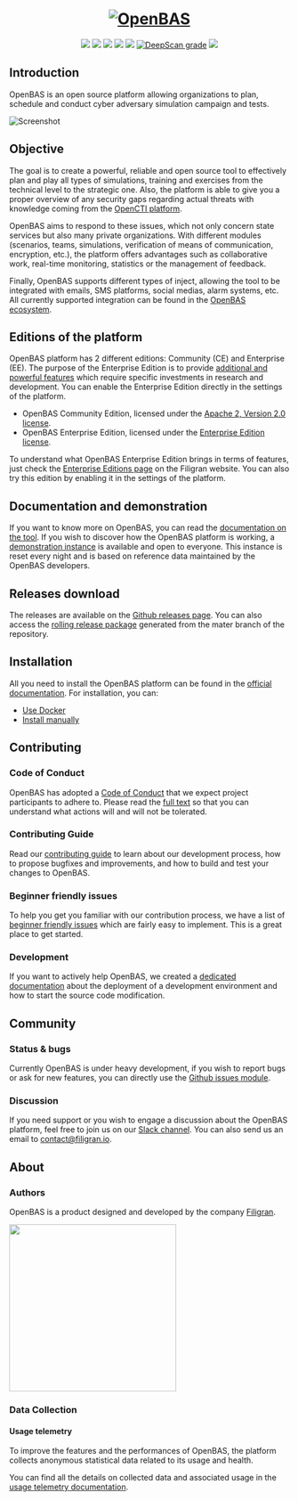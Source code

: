 <h1 align="center">
  <a href="https://openbas.io"><img src="./.github/img/logo_openbas.png" alt="OpenBAS"></a>
</h1>
<p align="center">
  <a href="https://openbas.io" alt="Website"><img src="https://img.shields.io/badge/website-openbas.io-blue.svg" /></a>
  <a href="https://docs.openbas.io" alt="Documentation"><img src="https://img.shields.io/badge/documentation-latest-orange.svg" /></a>
  <a href="https://community.filigran.io" alt="Slack"><img src="https://img.shields.io/badge/slack-3K%2B%20members-4A154B" /></a>
  <a href="https://drone.filigran.io/OpenBAS-Platform/openbas"><img src="https://drone.filigran.io/api/badges/OpenBAS-Platform/openbas/status.svg" /></a>
  <a href="https://codecov.io/gh/OpenBAS-Platform/openbas"><img src="https://codecov.io/gh/OpenBAS-Platform/openbas/graph/badge.svg" /></a>
  <a href="https://deepscan.io/dashboard#view=project&tid=11710&pid=14631&bid=276803"><img src="https://deepscan.io/api/teams/11710/projects/14631/branches/276803/badge/grade.svg" alt="DeepScan grade"></a>
  <a href="https://hub.docker.com/u/openbas" alt="Docker pulls"><img src="https://img.shields.io/docker/pulls/openbas/platform" /></a>
</p>

## Introduction

OpenBAS is an open source platform allowing organizations to plan, schedule and conduct cyber adversary simulation
campaign and tests.

![Screenshot](./.github/img/screenshot.png "Screenshot")

## Objective

The goal is to create a powerful, reliable and open source tool to effectively plan and play all types of simulations,
training and exercises from the technical level to the strategic one. Also, the platform is able to give you a proper
overview of any security gaps regarding actual threats with knowledge coming from
the [OpenCTI platform](https://opencti.io).

OpenBAS aims to respond to these issues, which not only concern state services but also many private organizations. With
different modules (scenarios, teams, simulations, verification of means of communication, encryption, etc.), the
platform offers advantages such as collaborative work, real-time monitoring, statistics or the management of feedback.

Finally, OpenBAS supports different types of inject, allowing the tool to be integrated with emails, SMS platforms,
social medias, alarm systems, etc. All currently supported integration can be found in
the [OpenBAS ecosystem](https://docs.openbas.io/latest/development/injectors/).

## Editions of the platform

OpenBAS platform has 2 different editions: Community (CE) and Enterprise (EE). The purpose of the Enterprise Edition is
to provide [additional and powerful features](https://filigran.io/offering/subscribe) which require specific investments
in research and development. You can enable the Enterprise Edition directly in the settings of the platform.

* OpenBAS Community Edition, licensed under the [Apache 2, Version 2.0 license](LICENSE).
* OpenBAS Enterprise Edition, licensed under the [Enterprise Edition license](LICENSE).

To understand what OpenBAS Enterprise Edition brings in terms of features, just check
the [Enterprise Editions page](https://filigran.io/offering/subscribe) on the Filigran website. You can also try this
edition by enabling it in the settings of the platform.

## Documentation and demonstration

If you want to know more on OpenBAS, you can read the [documentation on the tool](https://docs.openbas.io). If you wish
to discover how the OpenBAS platform is working, a [demonstration instance](https://demo.openbas.io) is available and
open to everyone. This instance is reset every night and is based on reference data maintained by the OpenBAS
developers.

## Releases download

The releases are available on the [Github releases page](https://github.com/OpenBAS-Platform/openbas/releases). You can
also access the [rolling release package](https://releases.openbas.io) generated from the mater branch of the
repository.

## Installation

All you need to install the OpenBAS platform can be found in
the [official documentation](https://docs.openbas.io/latest/deployment/installation/). For installation, you can:

* [Use Docker](https://docs.openbas.io/latest/deployment/installation/#using-docker)
* [Install manually](https://docs.openbas.io/latest/deployment/installation/#manual-installation)

## Contributing

### Code of Conduct

OpenBAS has adopted a [Code of Conduct](CODE_OF_CONDUCT.md) that we expect project participants to adhere to. Please
read the [full text](CODE_OF_CONDUCT.md) so that you can understand what actions will and will not be tolerated.

### Contributing Guide

Read our [contributing guide](CONTRIBUTING.md) to learn about our development process, how to propose bugfixes and
improvements, and how to build and test your changes to OpenBAS.

### Beginner friendly issues

To help you get you familiar with our contribution process, we have a list
of [beginner friendly issues](https://github.com/OpenBAS-Platform/openbas/labels/good%20first%20issue) which are
fairly easy to implement. This is a great place to get started.

### Development

If you want to actively help OpenBAS, we created
a [dedicated documentation](https://docs.openbas.io/latest/development/environment_ubuntu/) about the
deployment of a development environment and how to start the source code modification.

## Community

### Status & bugs

Currently OpenBAS is under heavy development, if you wish to report bugs or ask for new features, you can directly use
the [Github issues module](https://github.com/OpenBAS-Platform/openbas/issues).

### Discussion

If you need support or you wish to engage a discussion about the OpenBAS platform, feel free to join us on
our [Slack channel](https://community.filigran.io). You can also send us an email to contact@filigran.io.

## About

### Authors

OpenBAS is a product designed and developed by the company [Filigran](https://filigran.io).

<a href="https://filigran.io" alt="Filigran"><img src="./.github/img/logo_filigran.png" width="300" /></a>

### Data Collection

#### Usage telemetry

To improve the features and the performances of OpenBAS, the platform collects anonymous statistical data related to its
usage and health.

You can find all the details on collected data and associated usage in
the [usage telemetry documentation](https://docs.openbas.io/latest/reference/deployment/telemetry/).